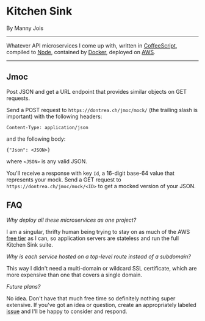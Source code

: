 # Kitchen Sink
By Manny Jois

***

Whatever API microservices I come up with, written in [CoffeeScript](http://coffeescript.org/), compiled to [Node](https://nodejs.org/), contained by [Docker](https://www.docker.com/), deployed on [AWS](https://aws.amazon.com/).

***

## Jmoc

Post JSON and get a URL endpoint that provides similar objects on GET requests.

Send a POST request to `https://dontrea.ch/jmoc/mock/` (the trailing slash is important) with the following headers:
```
Content-Type: application/json
```
and the following body:
```
{"Json": <JSON>}
```
where `<JSON>` is any valid JSON.

You'll receive a response with key `Id`, a 16-digit base-64 value that represents your mock. Send a GET request to `https://dontrea.ch/jmoc/mock/<ID>` to get a mocked version of your JSON.

## FAQ

*Why deploy all these microservices as one project?*

I am a singular, thrifty human being trying to stay on as much of the AWS [free tier](https://aws.amazon.com/free/) as I can, so application servers are stateless and run the full Kitchen Sink suite.

*Why is each service hosted on a top-level route instead of a subdomain?*

This way I didn't need a multi-domain or wildcard SSL certificate, which are more expensive than one that covers a single domain.

*Future plans?*

No idea. Don't have that much free time so definitely nothing super extensive. If you've got an idea or question, create an appropriately labeled [issue](https://github.com/mkjois/kitchen-sink/issues) and I'll be happy to consider and respond.
